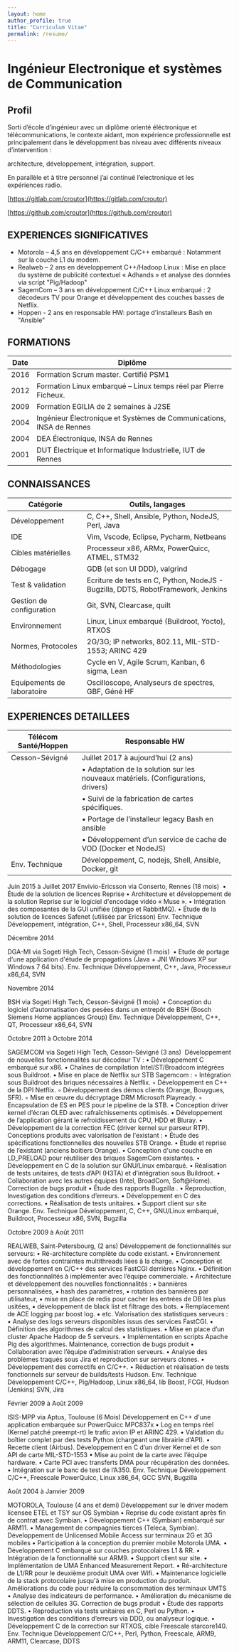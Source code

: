 ```yaml
---
layout: home
author_profile: true
title: "Curriculum Vitae"
permalink: /resume/
---
```


# Ingénieur Electronique et systèmes de Communication

## Profil

Sorti d’école d’ingénieur avec un diplôme orienté éléctronique et télécommunications,  le contexte aidant, mon expérience professionnelle est principalement dans le développment bas niveau avec différents niveaux d’intervention : 

architecture, développement, intégration, support. 

En parallèle et à titre personnel j’ai continué l’electronique et les expériences radio.

[https://gitlab.com/croutor](https://gitlab.com/croutor)

[https://github.com/croutor](https://github.com/croutor)

## EXPERIENCES SIGNIFICATIVES

 - Motorola – 4,5 ans en développement C/C++ embarqué : Notamment sur la couche L1 du modem.
 - Realweb – 2 ans en développement C++/Hadoop Linux : Mise en place du système de publicité contextuel « Adhands » et analyse des données via script "Pig/Hadoop"
 - SagemCom – 3 ans en développement C/C++ Linux embarqué : 2 décodeurs TV pour Orange et développement des couches basses de Netflix.
 - Hoppen - 2 ans en responsable HW: portage d'installeurs Bash en "Ansible" 

## FORMATIONS

| Date | Diplôme |
|------|---------|
| 2016 | Formation Scrum master. Certifié PSM1 |
| 2012 | Formation Linux embarqué – Linux temps réel par Pierre Ficheux. |
| 2009 | Formation EGILIA de 2 semaines à J2SE |
| 2004 | Ingénieur Électronique et Systèmes de Communications, INSA de Rennes |
| 2004 | DEA Électronique, INSA de Rennes |
| 2001 | DUT Électrique et Informatique Industrielle, IUT de Rennes |

## CONNAISSANCES

| Catégorie | Outils, langages |
|-----------|------------------|
| Développement | C, C++, Shell, Ansible, Python, NodeJS, Perl, Java |
| IDE | Vim, Vscode, Eclipse, Pycharm, Netbeans |
| Cibles matérielles | Processeur x86, ARMx, PowerQuicc, ATMEL, STM32 |
| Débogage | GDB (et son UI DDD), valgrind |
| Test & validation | Ecriture de tests en C, Python, NodeJS - Bugzilla, DDTS, RobotFramework, Jenkins|
| Gestion de configuration | Git, SVN, Clearcase, quilt |
| Environnement | Linux, Linux embarqué (Buildroot, Yocto), RTXOS |
| Normes, Protocoles | 2G/3G; IP networks, 802.11, MIL-STD-1553; ARINC 429 |
| Méthodologies | Cycle en V, Agile Scrum, Kanban, 6 sigma, Lean |
| Equipements de laboratoire | Oscilloscope, Analyseurs de spectres, GBF, Géné HF |

## EXPERIENCES DETAILLEES

| Télécom Santé/Hoppen | Responsable HW |
|----------------------|----------------|
| Cesson-Sévigné       | Juillet 2017 à aujourd’hui (2 ans) |
||• Adaptation de la solution sur les nouveaux matériels. (Configurations, drivers)|
||• Suivi de la fabrication de cartes spécifiques.|
||• Portage de l’installeur legacy Bash en ansible|
||• Développement d’un service de cache de VOD (Docker et NodeJS)|
|Env. Technique| Développement, C, nodejs, Shell, Ansible, Docker, git|


Juin 2015 à Juillet 2017
Envivio-Ericsson via Conserto, Rennes (18 mois) 
    • Étude de la solution de licences Reprise
    • Architecture et développement de la solution Reprise sur le logiciel d'encodage vidéo « Muse ».
    • Intégration des composantes de la GUI unifiée (django et RabbitMQ).
    • Étude de la solution de licences Safenet (utilisée par Ericsson)
Env. Technique
Développement, intégration, C++, Shell, Processeur x86_64, SVN


Décembre 2014

DGA-MI via Sogeti High Tech, Cesson-Sévigné (1 mois) 
    • Etude de portage d'une application d'étude de propagations (Java + JNI Windows XP sur Windows 7 64 bits).
Env. Technique
Développement, C++, Java, Processeur x86_64, SVN


Novembre 2014

BSH via Sogeti High Tech, Cesson-Sévigné (1 mois) 
    • Conception du logiciel d’automatisation des pesées dans un entrepôt de BSH (Bosch Siemens Home appliances Group)
Env. Technique
Développement, C++, QT, Processeur x86_64, SVN


Octobre 2011 à Octobre 2014

SAGEMCOM via Sogeti High Tech, Cesson-Sévigné (3 ans) 
Développement de nouvelles fonctionnalités sur décodeur TV :
    • Développement C embarqué sur x86.
    • Chaînes de compilation Intel/ST/Broadcom intégrées sous Buildroot.
    • Mise en place de Netflix sur STB Sagemcom :
        ◦ Intégration sous Buildroot des briques nécessaires à Netflix.
        ◦ Développement en C++ de la DPI Netflix.
        ◦ Développement des démos clients (Orange, Bouygues, SFR).
        ◦ Mise en œuvre du décryptage  DRM Microsoft Playready.
        ◦ Encapsulation de ES en PES pour le pipeline de la STB.
    • Conception driver kernel d’écran OLED avec rafraîchissements optimisés.
    • Développement de l’application gérant le refroidissement du CPU, HDD et Bluray.
    • Développement de la correction FEC (driver kernel sur parseur RTP).
Conceptions produits avec valorisation de l'existant :
    • Étude des spécifications fonctionnelles des nouvelles STB Orange.
    • Étude et reprise de l’existant (anciens boitiers Orange).
    • Conception d'une couche en LD_PRELOAD pour réutiliser des briques SagemCom existantes.
    • Développement en C de la solution sur GNU/Linux embarqué.
    • Réalisation de tests unitaires, de tests d’API (H3TA) et d’intégration sous Buildroot.
    • Collaboration avec les autres équipes (Intel, BroadCom, Soft@Home).
Correction de bugs produit
    • Étude des rapports Bugzilla .
    • Reproduction, Investigation des conditions d’erreurs.
    • Développement en C des corrections.
    • Réalisation de tests unitaires.
    • Support client sur site Orange.
Env. Technique
Développement, C, C++, GNU/Linux embarqué,  Buildroot,
Processeur x86, SVN, Bugzilla

Octobre 2009 à
Août 2011

REALWEB, Saint-Petersbourg, (2 ans)
Développement de fonctionnalités sur serveurs:
    • Ré-architecture complète du code existant.
    • Environnement avec de fortes contraintes multithreads liées à la charge.
    • Conception et développement en C/C++ des services FastCGI derrières Nginx.
    • Définition des fonctionnalités à implémenter avec l’équipe commerciale.
    • Architecture et développement des nouvelles fonctionnalités :
            ▪ bannières personnalisées,
            ▪ hash des paramètres,
            ▪ rotation des bannières par utilisateur,
            ▪ mise en place de redis pour cacher les entrées de DB les plus usitées,
            ▪ développement de black list et filtrage des bots.
            ▪ Remplacement de ACE logging par boost log.
            ▪ etc.
Valorisation des statistiques serveurs :
    • Analyse des logs serveurs disponibles issus des services FastCGI.
    • Définition des algorithmes de calcul des statistiques.
    • Mise en place d’un cluster Apache Hadoop de 5 serveurs.
    • Implémentation en scripts Apache Pig des algorithmes.
Maintenance, correction de bugs produit
    • Collaboration avec l’équipe d’administration serveurs.
    • Analyse des problèmes traqués sous Jira et reproduction sur serveurs clones.
    • Développement des correctifs en C/C++.
    • Rédaction et réalisation de tests fonctionnels sur serveur de builds/tests Hudson.
Env. Technique
Développement C/C++, Pig/Hadoop, Linux x86_64,
lib Boost, FCGI, Hudson (Jenkins) SVN, Jira

Février 2009 à
Août 2009

ISIS-MPP via Aptus, Toulouse  (6 Mois)
Développement en C++ d'une application embarquée sur PowerQuicc MPC837x
    • Log en temps réel (Kernel patché preempt-rt) le trafic avion IP et ARINC 429.
    • Validation du boîtier complet par des tests Python (chargeant une librairie d'API).
    • Recette client (Airbus).
Développement en C d’un driver Kernel et de son API de carte MIL-STD-1553
    • Mise au point de la carte avec l’équipe hardware.
    • Carte PCI avec transferts DMA pour récupération des données.
    • Intégration sur le banc de test de l’A350.
Env. Technique
Développement C/C++, Freescale PowerQuicc, Linux x86_64,
GCC SVN, Bugzilla


Août 2004 à
Janvier 2009

MOTOROLA, Toulouse (4 ans et demi)
Développement sur le driver modem licensee ETEL et TSY sur OS Symbian
    • Reprise du code existant après fin de contrat avec Symbian.
    • Développement C++ (Symbian) embarqué sur ARM11.
    • Management de compagnies tierces (Teleca, Symbian).
Développement de Unlicensed Mobile Access sur terminaux 2G et 3G mobiles
    • Participation à la conception du premier mobile Motorola UMA.
    • Développement C embarqué sur couches protocolaires L1 & RR.
    • Intégration de la fonctionnalité sur ARM9.
    • Support client sur site.
    • Implémentation de UMA Enhanced Measurement Report.
    • Ré-architecture de L1/RR pour le deuxième produit UMA over Wifi.
    • Maintenance logicielle de la stack protocolaire jusqu'à mise en production du produit.
Améliorations du code pour réduire la consommation des terminaux UMTS
    • Analyse des indicateurs de performance.
    • Amélioration du mécanisme de sélection de cellules 3G.
Correction de bugs produit
    • Étude des rapports DDTS.
    • Reproduction via tests unitaires en C, Perl ou Python.
    • Investigation des conditions d’erreurs via DDD, ou analyseur logique.
    • Développement C de la correction sur RTXOS, cible Freescale starcore140.
Env. Technique
Développement C/C++, Perl, Python, Freescale, ARM9, ARM11,
Clearcase, DDTS

